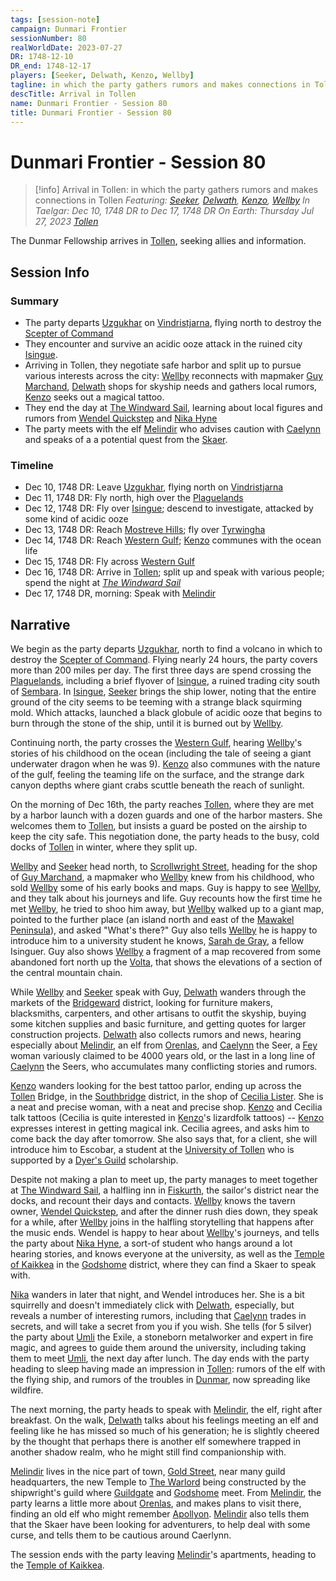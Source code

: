 ```yaml
---
tags: [session-note]
campaign: Dunmari Frontier
sessionNumber: 80
realWorldDate: 2023-07-27
DR: 1748-12-10
DR_end: 1748-12-17
players: [Seeker, Delwath, Kenzo, Wellby]
tagline: in which the party gathers rumors and makes connections in Tollen
descTitle: Arrival in Tollen
name: Dunmari Frontier - Session 80
title: Dunmari Frontier - Session 80
---
```

# Dunmari Frontier - Session 80

>[!info] Arrival in Tollen: in which the party gathers rumors and makes connections in Tollen
> *Featuring: [Seeker](<../../../people/pcs/dunmar-fellowship/seeker.md>), [Delwath](<../../../people/pcs/dunmar-fellowship/delwath.md>), [Kenzo](<../../../people/pcs/dunmar-fellowship/kenzo.md>), [Wellby](<../../../people/pcs/dunmar-fellowship/wellby.md>)*
> *In Taelgar: Dec 10, 1748 DR to Dec 17, 1748 DR*
> *On Earth: Thursday Jul 27, 2023*
> *[Tollen](<../../../gazetteer/western-green-sea/tollen/tollen.md>)*

The Dunmar Fellowship arrives in [Tollen](<../../../gazetteer/western-green-sea/tollen/tollen.md>), seeking allies and information.
## Session Info
### Summary
- The party departs [Uzgukhar](<../../../gazetteer/istaros-watershed/xurkhaz/uzgukhar.md>) on [Vindristjarna](<../../../things/ships/vindristjarna.md>), flying north to destroy the [Scepter of Command](<../../../things/artifacts-of-power/scepter-of-command.md>)
- They encounter and survive an acidic ooze attack in the ruined city [Isingue](<../../../gazetteer/istaros-watershed/isingue.md>).
- Arriving in Tollen, they negotiate safe harbor and split up to pursue various interests across the city: [Wellby](<../../../people/pcs/dunmar-fellowship/wellby.md>) reconnects with mapmaker [Guy Marchand](<../../../people/tollenders/guy-marchand.md>), [Delwath](<../../../people/pcs/dunmar-fellowship/delwath.md>) shops for skyship needs and gathers local rumors, [Kenzo](<../../../people/pcs/dunmar-fellowship/kenzo.md>) seeks out a magical tattoo.
- They end the day at [The Windward Sail](<../../../gazetteer/western-green-sea/tollen/the-windward-sail.md>), learning about local figures and rumors from [Wendel Quickstep](<../../../people/halflings/wendel-quickstep.md>) and [Nika Hyne](<../../../people/tollenders/nika-hyne.md>)
- The party meets with the elf [Melindir](<../../../people/elves/melindir.md>) who advises caution with [Caelynn](<../../../people/fey/caelynn.md>) and speaks of a a potential quest from the [Skaer](<../../../gazetteer/western-green-sea/skaerhem/skaerhem.md>).

### Timeline
- Dec 10, 1748 DR: Leave [Uzgukhar](<../../../gazetteer/istaros-watershed/xurkhaz/uzgukhar.md>), flying north on [Vindristjarna](<../../../things/ships/vindristjarna.md>)
- Dec 11, 1748 DR: Fly north, high over the [Plaguelands](<../../../gazetteer/istaros-watershed/plaguelands.md>)
- Dec 12, 1748 DR: Fly over [Isingue](<../../../gazetteer/istaros-watershed/isingue.md>); descend to investigate, attacked by some kind of acidic ooze
- Dec 13, 1748 DR: Reach [Mostreve Hills](<../../../gazetteer/greater-sembara/mostreve-hills.md>); fly over [Tyrwingha](<../../../gazetteer/greater-sembara/tyrwingha/tyrwingha.md>)
- Dec 14, 1748 DR: Reach [Western Gulf](<../../../gazetteer/western-green-sea/western-gulf.md>); [Kenzo](<../../../people/pcs/dunmar-fellowship/kenzo.md>) communes with the ocean life
- Dec 15, 1748 DR: Fly across [Western Gulf](<../../../gazetteer/western-green-sea/western-gulf.md>)
- Dec 16, 1748 DR: Arrive in [Tollen](<../../../gazetteer/western-green-sea/tollen/tollen.md>); split up and speak with various people; spend the night at *[The Windward Sail](<../../../gazetteer/western-green-sea/tollen/the-windward-sail.md>)*
- Dec 17, 1748 DR, morning: Speak with [Melindir](<../../../people/elves/melindir.md>)

## Narrative
We begin as the party departs [Uzgukhar](<../../../gazetteer/istaros-watershed/xurkhaz/uzgukhar.md>), north to find a volcano in which to destroy the [Scepter of Command](<../../../things/artifacts-of-power/scepter-of-command.md>). Flying nearly 24 hours, the party covers more than 200 miles per day. The first three days are spend crossing the [Plaguelands](<../../../gazetteer/istaros-watershed/plaguelands.md>), including a brief flyover of [Isingue](<../../../gazetteer/istaros-watershed/isingue.md>), a ruined trading city south of [Sembara](<../../../gazetteer/greater-sembara/sembara/sembara.md>). In [Isingue](<../../../gazetteer/istaros-watershed/isingue.md>), [Seeker](<../../../people/pcs/dunmar-fellowship/seeker.md>) brings the ship lower, noting that the entire ground of the city seems to be teeming with a strange black squirming mold. Which attacks, launched a black globule of acidic ooze that begins to burn through the stone of the ship, until it is burned out by [Wellby](<../../../people/pcs/dunmar-fellowship/wellby.md>).

Continuing north, the party crosses the [Western Gulf](<../../../gazetteer/western-green-sea/western-gulf.md>), hearing [Wellby](<../../../people/pcs/dunmar-fellowship/wellby.md>)'s stories of his childhood on the ocean (including the tale of seeing a giant underwater dragon when he was 9). [Kenzo](<../../../people/pcs/dunmar-fellowship/kenzo.md>) also communes with the nature of the gulf, feeling the teaming life on the surface, and the strange dark canyon depths where giant crabs scuttle beneath the reach of sunlight.

On the morning of Dec 16th, the party reaches [Tollen](<../../../gazetteer/western-green-sea/tollen/tollen.md>), where they are met by a harbor launch with a dozen guards and one of the harbor masters. She welcomes them to [Tollen](<../../../gazetteer/western-green-sea/tollen/tollen.md>), but insists a guard be posted on the airship to keep the city safe. This negotiation done, the party heads to the busy, cold docks of [Tollen](<../../../gazetteer/western-green-sea/tollen/tollen.md>) in winter, where they split up.

[Wellby](<../../../people/pcs/dunmar-fellowship/wellby.md>) and [Seeker](<../../../people/pcs/dunmar-fellowship/seeker.md>) head north, to [Scrollwright Street](<../../../gazetteer/western-green-sea/tollen/scrollwright-street.md>), heading for the shop of [Guy Marchand](<../../../people/tollenders/guy-marchand.md>), a mapmaker who [Wellby](<../../../people/pcs/dunmar-fellowship/wellby.md>) knew from his childhood, who sold [Wellby](<../../../people/pcs/dunmar-fellowship/wellby.md>) some of his early books and maps. Guy is happy to see [Wellby](<../../../people/pcs/dunmar-fellowship/wellby.md>), and they talk about his journeys and life. Guy recounts how the first time he met [Wellby](<../../../people/pcs/dunmar-fellowship/wellby.md>), he tried to shoo him away, but [Wellby](<../../../people/pcs/dunmar-fellowship/wellby.md>) walked up to a giant map, pointed to the further place (an island north and east of the [Mawakel Peninsula](<../../../gazetteer/west-coast/mawar-confederacy/mawakel-peninsula.md>)), and asked "What's there?" Guy also tells [Wellby](<../../../people/pcs/dunmar-fellowship/wellby.md>) he is happy to introduce him to a university student he knows, [Sarah de Gray](<../../../people/tollenders/sarah-de-gray.md>), a fellow Isinguer. Guy also shows [Wellby](<../../../people/pcs/dunmar-fellowship/wellby.md>) a fragment of a map recovered from some abandoned fort north up the [Volta](<../../../gazetteer/greater-sembara/rivers/volta-watershed/volta.md>), that shows the elevations of a section of the central mountain chain. 

While [Wellby](<../../../people/pcs/dunmar-fellowship/wellby.md>) and [Seeker](<../../../people/pcs/dunmar-fellowship/seeker.md>) speak with Guy, [Delwath](<../../../people/pcs/dunmar-fellowship/delwath.md>) wanders through the markets of the [Bridgeward](<../../../gazetteer/western-green-sea/tollen/bridgeward.md>) district, looking for furniture makers, blacksmiths, carpenters, and other artisans to outfit the skyship, buying some kitchen supplies and basic furniture, and getting quotes for larger construction projects. [Delwath](<../../../people/pcs/dunmar-fellowship/delwath.md>) also collects rumors and news, hearing especially about [Melindir](<../../../people/elves/melindir.md>), an elf from [Orenlas](<../../../gazetteer/istaros-watershed/orenlas/orenlas.md>), and [Caelynn](<../../../people/fey/caelynn.md>) the Seer, a [Fey](<../../../species/children-of-the-divine/fey/fey.md>) woman variously claimed to be 4000 years old, or the last in a long line of [Caelynn](<../../../people/fey/caelynn.md>) the Seers, who accumulates many conflicting stories and rumors.

[Kenzo](<../../../people/pcs/dunmar-fellowship/kenzo.md>) wanders looking for the best tattoo parlor, ending up across the [Tollen](<../../../gazetteer/western-green-sea/tollen/tollen.md>) Bridge, in the [Southbridge](<../../../gazetteer/western-green-sea/tollen/southbridge.md>) district, in the shop of [Cecilia Lister](<../../../people/tollenders/cecilia-lister.md>). She is a neat and precise woman, with a neat and precise shop. [Kenzo](<../../../people/pcs/dunmar-fellowship/kenzo.md>) and Cecilia talk tattoos (Cecilia is quite interested in [Kenzo](<../../../people/pcs/dunmar-fellowship/kenzo.md>)'s lizardfolk tattoos) -- [Kenzo](<../../../people/pcs/dunmar-fellowship/kenzo.md>) expresses interest in getting magical ink. Cecilia agrees, and asks him to come back the day after tomorrow. She also says that, for a client, she will introduce him to Escobar, a student at the [University of Tollen](<../../../gazetteer/western-green-sea/tollen/university-of-tollen.md>) who is supported by a [Dyer's Guild](<../../../groups/tollen-guilds/dyer-s-guild.md>) scholarship. 

Despite not making a plan to meet up, the party manages to meet together at [The Windward Sail](<../../../gazetteer/western-green-sea/tollen/the-windward-sail.md>), a halfling inn in [Fiskurth](<../../../gazetteer/western-green-sea/tollen/fiskurth.md>), the sailor's district near the docks, and recount their days and contacts. [Wellby](<../../../people/pcs/dunmar-fellowship/wellby.md>) knows the tavern owner, [Wendel Quickstep](<../../../people/halflings/wendel-quickstep.md>), and after the dinner rush dies down, they speak for a while, after [Wellby](<../../../people/pcs/dunmar-fellowship/wellby.md>) joins in the halfling storytelling that happens after the music ends. Wendel is happy to hear about [Wellby](<../../../people/pcs/dunmar-fellowship/wellby.md>)'s journeys, and tells the party about [Nika Hyne](<../../../people/tollenders/nika-hyne.md>), a sort-of student who hangs around a lot hearing stories, and knows everyone at the university, as well as the [Temple of Kaikkea](<../../../gazetteer/western-green-sea/tollen/temple-of-kaikkea.md>) in the [Godshome](<../../../gazetteer/western-green-sea/tollen/godshome.md>) district, where they can find a Skaer to speak with. 

[Nika](<../../../people/tollenders/nika-hyne.md>) wanders in later that night, and Wendel introduces her. She is a bit squirrelly and doesn't immediately click with [Delwath](<../../../people/pcs/dunmar-fellowship/delwath.md>), especially, but reveals a number of interesting rumors, including that [Caelynn](<../../../people/fey/caelynn.md>) trades in secrets, and will take a secret from you if you wish. She tells (for 5 silver) the party about [Umli](<../../../people/other-nonhumans/umli.md>) the Exile, a stoneborn metalworker and expert in fire magic, and agrees to guide them around the university, including taking them to meet [Umli](<../../../people/other-nonhumans/umli.md>), the next day after lunch. The day ends with the party heading to sleep having made an impression in [Tollen](<../../../gazetteer/western-green-sea/tollen/tollen.md>): rumors of the elf with the flying ship, and rumors of the troubles in [Dunmar](<../../../gazetteer/greater-dunmar/realms/dunmar/dunmar.md>), now spreading like wildfire.

The next morning, the party heads to speak with [Melindir](<../../../people/elves/melindir.md>), the elf, right after breakfast. On the walk, [Delwath](<../../../people/pcs/dunmar-fellowship/delwath.md>) talks about his feelings meeting an elf and feeling like he has missed so much of his generation; he is slightly cheered by the thought that perhaps there is another elf somewhere trapped in another shadow realm, who he might still find companionship with. 

[Melindir](<../../../people/elves/melindir.md>) lives in the nice part of town, [Gold Street](<../../../gazetteer/western-green-sea/tollen/gold-street.md>), near many guild headquarters, the new Temple to [The Warlord](<../../../cosmology/gods/incorporeal-gods/mos-numena/the-warlord.md>) being constructed by the shipwright's guild where [Guildgate](<../../../gazetteer/western-green-sea/tollen/guildgate.md>) and [Godshome](<../../../gazetteer/western-green-sea/tollen/godshome.md>) meet. From [Melindir](<../../../people/elves/melindir.md>), the party learns a little more about [Orenlas](<../../../gazetteer/istaros-watershed/orenlas/orenlas.md>), and makes plans to visit there, finding an old elf who might remember [Apollyon](<../../../people/historical-figures/drankorian-emperors/apollyon.md>). [Melindir](<../../../people/elves/melindir.md>) also tells them that the Skaer have been looking for adventurers, to help deal with some curse, and tells them to be cautious around Caerlynn. 

The session ends with the party leaving [Melindir](<../../../people/elves/melindir.md>)'s apartments, heading to the [Temple of Kaikkea](<../../../gazetteer/western-green-sea/tollen/temple-of-kaikkea.md>). 
